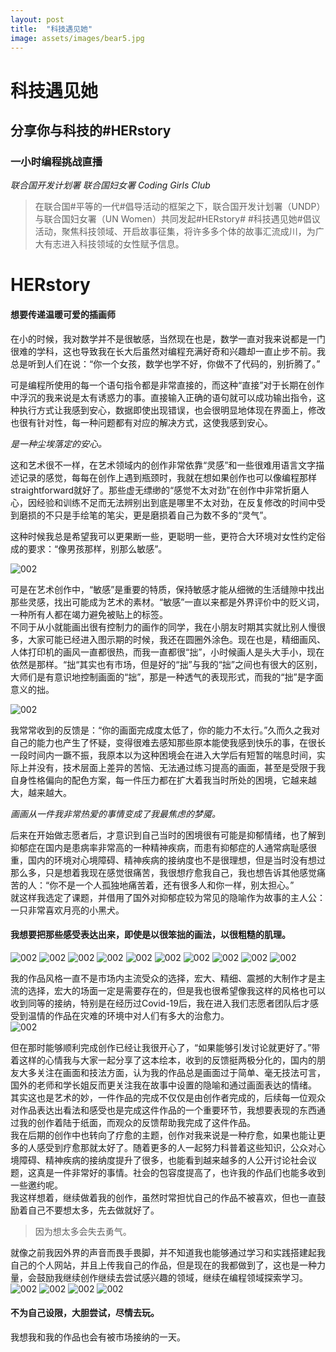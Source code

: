 ```yaml
---
layout: post
title:  "科技遇见她"
image: assets/images/bear5.jpg
---
```



# 科技遇见她

## 分享你与科技的#HERstory

### 一小时编程挑战直播

_联合国开发计划署_
_联合国妇女署_
_Coding Girls Club_

> 在联合国#平等的一代#倡导活动的框架之下，联合国开发计划署（UNDP）与联合国妇女署（UN Women）共同发起#HERstory# #科技遇见她#倡议活动，聚焦科技领域、开启故事征集，将许多多个体的故事汇流成川，为广大有志进入科技领域的女性赋予信息。  



# HERstory
#### 想要传递温暖可爱的插画师

在小的时候，我对数学并不是很敏感，当然现在也是，数学一直对我来说都是一门很难的学科，这也导致我在长大后虽然对编程充满好奇和兴趣却一直止步不前。我总是听到人们在说：“你一个女孩，数学也学不好，你做不了代码的，别折腾了。”

可是编程所使用的每一个语句指令都是非常直接的，而这种“直接”对于长期在创作中浮沉的我来说是太有诱惑力的事。直接输入正确的语句就可以成功输出指令，这种执行方式让我感到安心，数据即使出现错误，也会很明显地体现在界面上，修改也很有针对性，每一种问题都有对应的解决方式，这使我感到安心。

_是一种尘埃落定的安心。_

这和艺术很不一样，在艺术领域内的创作非常依靠“灵感”和一些很难用语言文字描述记录的感觉，每每在创作上遇到瓶颈时，我就在想如果创作也可以像编程那样straightforward就好了。那些虚无缥缈的“感觉不太对劲”在创作中非常折磨人心，因经验和训练不足而无法辨别出到底是哪里不太对劲，在反复修改的时间中受到磨损的不只是手绘笔的笔尖，更是磨损着自己为数不多的“灵气”。  

这种时候我总是希望我可以更果断一些，更聪明一些，更符合大环境对女性约定俗成的要求：“像男孩那样，别那么敏感”。  

![002](../assets/images/bear6.jpg)

可是在艺术创作中，“敏感”是重要的特质，保持敏感才能从细微的生活缝隙中找出那些灵感，找出可能成为艺术的素材。“敏感”一直以来都是外界评价中的贬义词，一种所有人都在竭力避免被贴上的标签。  
不同于从小就能画出很有控制力的画作的同学，我在小朋友时期其实就比别人慢很多，大家可能已经进入图示期的时候，我还在圆圈外涂色。现在也是，精细画风、人体打印机的画风一直都很热，而我一直都很“拙”，小时候画人是头大手小，现在依然是那样。“拙“其实也有市场，但是好的“拙”与我的“拙”之间也有很大的区别，大师们是有意识地控制画面的“拙”，那是一种透气的表现形式，而我的“拙”是字面意义的拙。

![002](../assets/images/scholar.jpg)

我常常收到的反馈是：“你的画面完成度太低了，你的能力不太行。”久而久之我对自己的能力也产生了怀疑，变得很难去感知那些原本能使我感到快乐的事，在很长一段时间内一蹶不振，我原本以为这种困境会在进入大学后有短暂的喘息时间，实际上并没有，技术层面上差异的苦恼、无法通过练习提高的画面，甚至是受限于我自身性格偏向的配色方案，每一件压力都在扩大着我当时所处的困境，它越来越大，越来越大。  

_画画从一件我非常热爱的事情变成了我最焦虑的梦魇。_ 

后来在开始做志愿者后，才意识到自己当时的困境很有可能是抑郁情绪，也了解到抑郁症在国内是患病率非常高的一种精神疾病，而患有抑郁症的人通常病耻感很重，国内的环境对心境障碍、精神疾病的接纳度也不是很理想，但是当时没有想过那么多，只是想着我现在感觉很痛苦，我很想疗愈我自己，我也想告诉其他感觉痛苦的人：“你不是一个人孤独地痛苦着，还有很多人和你一样，别太担心。”  
就这样我选定了课题，并借用了国外对抑郁症较为常见的隐喻作为故事的主人公：一只非常喜欢月亮的小黑犬。  

#### 我想要把那些感受表达出来，即使是以很笨拙的画法，以很粗糙的肌理。

![002](../assets/images/1.jpg)
![002](../assets/images/2.jpg)
![002](../assets/images/3.jpg)
![002](../assets/images/4.jpg)
![002](../assets/images/5.jpg)
![002](../assets/images/6.jpg)
![002](../assets/images/7.jpg)
![002](../assets/images/8.jpg)
![002](../assets/images/9.jpg)
![002](../assets/images/10.jpg)


我的作品风格一直不是市场内主流受众的选择，宏大、精细、震撼的大制作才是主流的选择，宏大的场面一定是需要存在的，但是我也很希望像我这样的风格也可以收到同等的接纳，特别是在经历过Covid-19后，我在进入我们志愿者团队后才感受到温情的作品在灾难的环境中对人们有多大的治愈力。  
![002](../assets/images/12.jpg)

但在那时能够顺利完成创作已经让我很开心了，“如果能够引发讨论就更好了。”带着这样的心情我与大家一起分享了这本绘本，收到的反馈挺两极分化的，国内的朋友大多关注在画面和技法方面，认为我的作品总是画面过于简单、毫无技法可言，国外的老师和学长姐反而更关注我在故事中设置的隐喻和通过画面表达的情绪。  
其实这也是艺术的妙，一件作品的完成不仅仅是由创作者完成的，后续每一位观众对作品表达出看法和感受也是完成这件作品的一个重要环节，我想要表现的东西通过我的创作着陆于纸面，而观众的反馈帮助我完成了这件作品。  
我在后期的创作中也转向了疗愈的主题，创作对我来说是一种疗愈，如果也能让更多的人感受到疗愈那就太好了。随着更多的人一起努力科普着这些知识，公众对心境障碍、精神疾病的接纳度提升了很多，也能看到越来越多的人公开讨论社会议题，这真是一件非常好的事情。社会的包容度提高了，也许我的作品们也能多收到一些邀约呢。  
我这样想着，继续做着我的创作，虽然时常担忧自己的作品不被喜欢，但也一直鼓励着自己不要想太多，先去做就好了。

>因为想太多会失去勇气。

就像之前我因外界的声音而畏手畏脚，并不知道我也能够通过学习和实践搭建起我自己的个人网站，并且上传我自己的作品，但是现在的我都做到了，这也是一种力量，会鼓励我继续创作继续去尝试感兴趣的领域，继续在编程领域探索学习。  
![002](../assets/images/bear2.jpg)
![002](../assets/images/bear3.jpg)
![002](../assets/images/bear4.jpg)
![002](../assets/images/bear5.jpg)
#### 不为自己设限，大胆尝试，尽情去玩。
我想我和我的作品也会有被市场接纳的一天。
